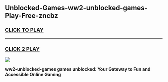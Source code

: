 
## Unblocked-Games-ww2-unblocked-games-Play-Free-zncbz
<h3>
<a href="https://premium76.site?title=ww2-unblocked-games&ref=23A">CLICK TO PLAY</a></h3>
<hr>

<h3>
<a href="https://premium76.site?title=ww2-unblocked-games&ref=23A">CLICK 2 PLAY</a>
  
</h3>

<a href="https://premium76.site?title=ww2-unblocked-games&ref=23A"><img src="https://clearcache.store/games.png"></a>


**ww2-unblocked-games games unblocked: Your Gateway to Fun and Accessible Online Gaming**
